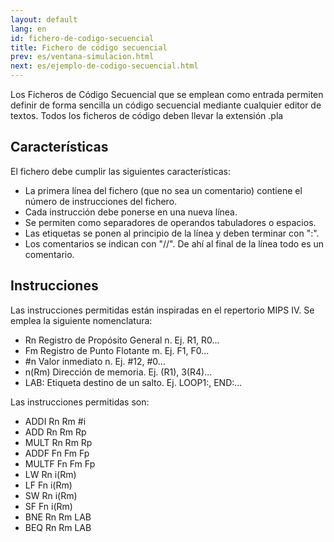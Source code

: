 ```yaml
---
layout: default
lang: en
id: fichero-de-codigo-secuencial
title: Fichero de código secuencial
prev: es/ventana-simulacion.html
next: es/ejemplo-de-codigo-secuencial.html
---
```


Los Ficheros de Código Secuencial que se emplean como entrada permiten definir de forma sencilla un código secuencial mediante cualquier editor de textos. Todos los ficheros de código deben llevar la extensión .pla


## Características

El fichero debe cumplir las siguientes características:
* La primera línea del fichero (que no sea un comentario) contiene el número de instrucciones del fichero.
* Cada instrucción debe ponerse en una nueva línea.
* Se permiten como separadores de operandos tabuladores o espacios.
* Las etiquetas se ponen al principio de la línea y deben terminar con ":".
* Los comentarios se indican con  "//". De ahí al final de la línea todo es un comentario.


## Instrucciones

Las instrucciones permitidas están inspiradas en el repertorio MIPS IV. Se emplea la siguiente nomenclatura:

* Rn Registro de Propósito General n. 
		Ej.  R1, R0...
* Fm Registro de Punto Flotante m. 
		Ej.  F1, F0...
* #n Valor inmediato n. 
		Ej.  #12, #0...
* n(Rm) Dirección de memoria. 
		Ej.  (R1), 3(R4)...
* LAB: Etiqueta destino de un salto. 
		Ej.  LOOP1:, END:...


Las instrucciones permitidas son:
* ADDI		Rn Rm #i
* ADD		Rn Rm Rp
* MULT		Rn Rm Rp
* ADDF		Fn Fm Fp
* MULTF		Fn Fm Fp
* LW		Rn i(Rm)
* LF		Fn i(Rm)
* SW		Rn i(Rm)
* SF		Fn i(Rm)
* BNE		Rn Rm LAB
* BEQ		Rn Rm LAB
